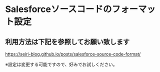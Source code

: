 # Salesforceソースコードのフォーマット設定

## 利用方法は下記を参照してお願い致します

https://seiri-blog.github.io/posts/salesforce-source-code-format/

※設定は変更する可能ですので、好みでお試しください。
